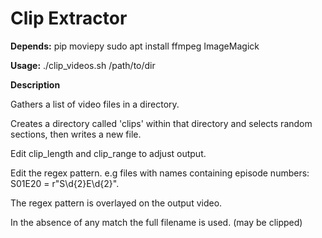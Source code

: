# Clip Extractor

**Depends:** 
pip moviepy
sudo apt install ffmpeg ImageMagick

**Usage:** ./clip_videos.sh /path/to/dir

**Description**

Gathers a list of video files in a directory.

Creates a directory called 'clips' within that directory and selects random sections, then writes a new file.

Edit clip_length and clip_range to adjust output.

Edit the regex pattern. e.g files with names containing episode numbers: S01E20 = r"S\d{2}E\d{2}".

The regex pattern is overlayed on the output video.

In the absence of any match the full filename is used. (may be clipped)
